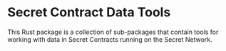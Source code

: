 # Secret Contract Data Tools

This Rust package is a collection of sub-packages that contain tools for working with data in Secret Contracts running on the Secret Network.
